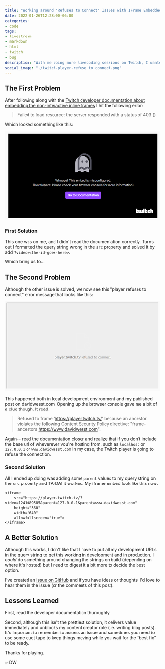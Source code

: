 ```yaml
---
title: "Working around 'Refuses to Connect' Issues with IFrame Embedded Twitch Players"
date: 2022-01-26T12:28:00-06:00
categories:
- code
tags:
- livestream
- markdown
- html
- twitch
- bug
description: "With me doing more livecoding sessions on Twitch, I wanted to embed some clips into my blog posts and hit some weird issues. I managed to get it working and wanted to document the workaround so I don't forget it."
social_image: "./twitch-player-refuse to connect.png"
---
```


## The First Problem
After following along with the [Twitch developer documentation about embedding the non-interactive inline frames][3] I hit the following error:

> Failed to load resource: the server responded with a status of 403 ()

Which looked something like this:

![Twitch embedded iframe stating: Failed to load resource: the server responded with a status of 403][1]

### First Solution

This one was on me, and I didn't read the documentation correctly. Turns out I formatted the query string wrong in the `src` property and solved it by add `?video=<the-id-goes-here>`.

Which bring us to...

## The Second Problem

Although the other issue is solved, we now see this "player refuses to connect" error message that looks like this:

![Twitch embedded iframe stating: player.twitch.tv refused to connect][2]

This happened both in local development environment and my published post on davidwesst.com. Opening up the browser console gave me a bit of a clue though. It read:

> Refused to frame 'https://player.twitch.tv/' because an ancestor violates the following Content Security Policy directive: "frame-ancestors  https://www.davidwesst.com".

Again-- read the documentation closer and realize that if you don't include the base url of wheverever you're hosting from, such as `localhost` or `127.0.0.1` or `www.davidwesst.com` in my case, the Twitch player is going to refuse the connection.

### Second Solution

All I ended up doing was adding some `parent` values to my query string on the `src` property and TA-DA! it worked. My iframe embed look like this now:

```
<iframe
    src="https://player.twitch.tv/?video=1241089585&parent=127.0.0.1&parent=www.davidwesst.com"
    height="360"
    width="640"
    allowfullscreen="true">
</iframe>
```

## A Better Solution
Although this works, I don't like that I have to put all my development URLs in the query string to get this working in development and in production. I _could_ do something around changing the strings on build (depending on where it's hosted) but I need to digest it a bit more to decide the best option.

I've created an [issue on GitHub][4] and if you have ideas or thoughts, I'd love to hear them in the issue (or the comments of this post).

## Lessons Learned

First, read the developer documentation thuroughly. 

Second, although this isn't the prettiest solution, it delivers value immediately and unblocks my content creator role (i.e. writing blog posts). It's important to remember to assess an issue and sometimes you need to use some duct tape to keep things moving while you wait for the "best fix" to be ready.

Thanks for playing.

~ DW


[1]: ./twitch-player-misconfigured.png
[2]: ./twitch-player-refuse-to-connect.png
[3]: https://dev.twitch.tv/docs/embed/video-and-clips#non-interactive-inline-frames-for-live-streams-and-vods
[4]: https://github.com/davidwesst/website/issues/86